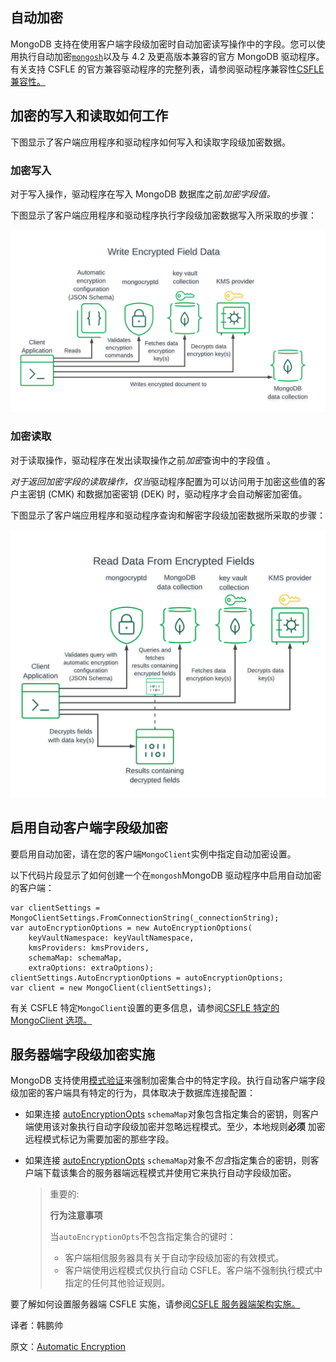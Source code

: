 ## 自动加密

MongoDB 支持在使用客户端字段级加密时自动加密读写操作中的字段。您可以使用执行自动加密[`mongosh`](https://www.mongodb.com/docs/mongodb-shell/#mongodb-binary-bin.mongosh)以及与 4.2 及更高版本兼容的官方 MongoDB 驱动程序。有关支持 CSFLE 的官方兼容驱动程序的完整列表，请参阅驱动程序兼容性[CSFLE 兼容性。](https://www.mongodb.com/docs/manual/core/csfle/reference/compatibility/#std-label-csfle-driver-compatibility)

## 加密的写入和读取如何工作

下图显示了客户端应用程序和驱动程序如何写入和读取字段级加密数据。

### 加密写入

对于写入操作，驱动程序在写入 MongoDB 数据库之前*加密字段值。*

下图显示了客户端应用程序和驱动程序执行字段级加密数据写入所采取的步骤：

![加密写入步骤图](../../../../../images/Automatic-Encryption-01.png)





### 加密读取

对于读取操作，驱动程序在发出读取操作之前*加密*查询中的字段值 。

*对于返回加密字段的读取操作，仅当*驱动程序配置为可以访问用于加密这些值的客户主密钥 (CMK) 和数据加密密钥 (DEK) 时，驱动程序才会自动解密加密值。

下图显示了客户端应用程序和驱动程序查询和解密字段级加密数据所采取的步骤：

![加密读取步骤图](../../../../../images/Automatic-Encryption-02.png)

## 启用自动客户端字段级加密

要启用自动加密，请在您的客户端`MongoClient`实例中指定自动加密设置。

以下代码片段显示了如何创建一个在`mongosh`MongoDB 驱动程序中启用自动加密的客户端：

```
var clientSettings = MongoClientSettings.FromConnectionString(_connectionString);
var autoEncryptionOptions = new AutoEncryptionOptions(
    keyVaultNamespace: keyVaultNamespace,
    kmsProviders: kmsProviders,
    schemaMap: schemaMap,
    extraOptions: extraOptions);
clientSettings.AutoEncryptionOptions = autoEncryptionOptions;
var client = new MongoClient(clientSettings);

```

有关 CSFLE 特定`MongoClient`设置的更多信息，请参阅[CSFLE 特定的 MongoClient 选项。](https://www.mongodb.com/docs/manual/core/csfle/reference/csfle-options-clients/#std-label-csfle-reference-mongo-client)

## 服务器端字段级加密实施

MongoDB 支持使用[模式验证](https://www.mongodb.com/docs/manual/core/schema-validation/#std-label-schema-validation-overview)来强制加密集合中的特定字段。执行自动客户端字段级加密的客户端具有特定的行为，具体取决于数据库连接配置：

* 如果连接 [autoEncryptionOpts](https://www.mongodb.com/docs/manual/core/csfle/reference/csfle-options-clients/#std-label-csfle-enc-options-example) `schemaMap`对象包含指定集合的密钥，则客户端使用该对象执行自动字段级加密并忽略远程模式。至少，本地规则**必须** 加密远程模式标记为需要加密的那些字段。

* 如果连接 [autoEncryptionOpts](https://www.mongodb.com/docs/manual/core/csfle/reference/csfle-options-clients/#std-label-csfle-enc-options-example) `schemaMap`对象不*包含*指定集合的密钥，则客户端下载该集合的服务器端远程模式并使用它来执行自动字段级加密。

  > 重要的:
  >
  > **行为注意事项**
  >
  > 当`autoEncryptionOpts`不包含指定集合的键时：
  >
  > - 客户端相信服务器具有关于自动字段级加密的有效模式。
  > - 客户端使用远程模式仅执行自动 CSFLE。客户端不强制执行模式中指定的任何其他验证规则。

要了解如何设置服务器端 CSFLE 实施，请参阅[CSFLE 服务器端架构实施。](https://www.mongodb.com/docs/manual/core/csfle/reference/server-side-schema/#std-label-csfle-reference-server-side-schema)









译者：韩鹏帅

原文：[Automatic Encryption](https://www.mongodb.com/docs/manual/core/csfle/fundamentals/automatic-encryption/)